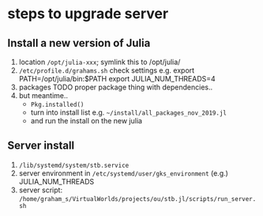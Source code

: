 # steps to upgrade server

## Install a new version of Julia

1. location `/opt/julia-xxx`; symlink this to /opt/julia/
2. `/etc/profile.d/grahams.sh` check settings e.g.
    export PATH=/opt/julia/bin:$PATH
    export JULIA_NUM_THREADS=4
3. packages TODO proper package thing with dependencies..
4. but meantime..
    - `Pkg.installed()`
    - turn into install list e.g. `~/install/all_packages_nov_2019.jl`
    - and run the install on the new julia

## Server install

1. `/lib/systemd/system/stb.service`
2. server environment in `/etc/systemd/user/gks_environment` (e.g.) JULIA_NUM_THREADS
3. server script: `/home/graham_s/VirtualWorlds/projects/ou/stb.jl/scripts/run_server.sh`
